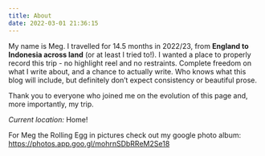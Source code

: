 ```yaml
---
title: About
date: 2022-03-01 21:36:15
---
```

My name is Meg. I travelled for 14.5 months in 2022/23, from **England to Indonesia across land** (or at least I tried to!). I wanted a place to properly record this trip - no highlight reel and no restraints. Complete freedom on what I write about, and a chance to actually write. Who knows what this blog will include, but definitely don’t expect consistency or beautiful prose. 

Thank you to everyone who joined me on the evolution of this page and, more importantly, my trip.

*Current location:* Home!

For Meg the Rolling Egg in pictures check out my google photo album: https://photos.app.goo.gl/mohrnSDbRReM2Se18

